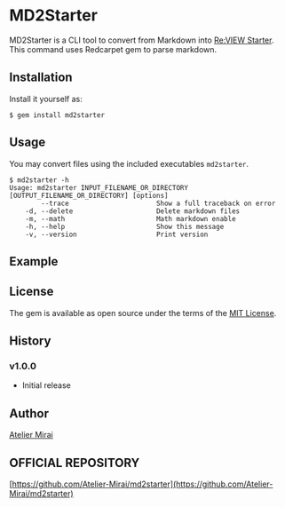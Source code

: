 # MD2Starter

MD2Starter is a CLI tool to convert from Markdown into [Re:VIEW Starter](https://kauplan.org/reviewstarter/).
This command uses Redcarpet gem to parse markdown.

## Installation

Install it yourself as:

    $ gem install md2starter

## Usage

You may convert files using the included executables `md2starter`.

    $ md2starter -h
    Usage: md2starter INPUT_FILENAME_OR_DIRECTORY [OUTPUT_FILENAME_OR_DIRECTORY] [options]
            --trace                      Show a full traceback on error
        -d, --delete                     Delete markdown files
        -m, --math                       Math markdown enable
        -h, --help                       Show this message
        -v, --version                    Print version

## Example



## License

The gem is available as open source under the terms of the [MIT License](https://opensource.org/licenses/MIT).

## History

### v1.0.0
- Initial release

## Author

[Atelier Mirai](https://atelier-mirai.net)

## OFFICIAL REPOSITORY

[https://github.com/Atelier-Mirai/md2starter](https://github.com/Atelier-Mirai/md2starter)
